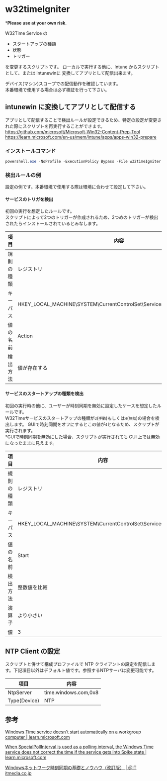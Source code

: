 # w32timeIgniter

***Please use at your own risk.**

W32Time Service の
- スタートアップの種類
- 状態
- トリガー

を変更するスクリプトです。
ローカルで実行する他に、Intune からスクリプトとして、または intunewinに 変換してアプリとして配信出来ます。

デバイス(マシン)スコープでの配信動作を確認しています。<br>
本番環境で使用する場合は必ず検証を行って下さい。

## intunewin に変換してアプリとして配信する

アプリとして配信することで検出ルールが設定できるため、特定の設定が変更された際にスクリプトを再実行することができます。
https://github.com/microsoft/Microsoft-Win32-Content-Prep-Tool<br>
https://learn.microsoft.com/en-us/mem/intune/apps/apps-win32-prepare

### インストールコマンド

```powershell
powershell.exe -NoProfile -ExecutionPolicy Bypass -File w32timeIgniter.ps1
```

### 検出ルールの例

設定の例です。本番環境で使用する際は環境に合わせて設定して下さい。

#### サービスのトリガを検出

初回の実行を想定したルールです。<br>
スクリプトによって2つのトリガーが作成されるため、2つめのトリガーが検出されたらインストールされているとみなします。

|項目|内容|
|-|-|
|規則の種類|レジストリ|
|キーパス|HKEY_LOCAL_MACHINE\SYSTEM\CurrentControlSet\Services\W32Time\TriggerInfo\1|
|値の名前|Action|
|検出方法|値が存在する|

#### サービスのスタートアップの種類を検出

初回の実行時の他に、ユーザーが時刻同期を無効に設定したケースを想定したルールです。<br>
W32Timeサービスのスタートアップの種類が`3`(`手動`)もしくは`4`(`無効`)の場合を検出します。
GUIで時刻同期をオフにするとこの値が`4`となるため、スクリプトが実行されます。<br>
*GUIで時刻同期を無効にした場合、スクリプトが実行されても GUI 上では無効になったままに見えます。

|項目|内容|
|-|-|
|規則の種類|レジストリ|
|キーパス|HKEY_LOCAL_MACHINE\SYSTEM\CurrentControlSet\Services\W32Time|
|値の名前|Start|
|検出方法|整数値を比較|
|演算子|より小さい|
|値|3|

## NTP Client の設定

スクリプトと併せて構成プロファイルで NTP クライアントの設定を配信します。下記項目以外はデフォルト値です。参照するNTPサーバは変更可能です。

|項目|内容|
|-|-|
| NtpServer| time.windows.com,0x8|
| Type(Device)|NTP|

## 参考

[Windows Time service doesn't start automatically on a workgroup computer | learn.microsoft.com ](https://learn.microsoft.com/en-us/troubleshoot/windows-client/active-directory/w32time-not-start-on-workgroup)

[When SpecialPollInterval is used as a polling interval, the Windows Time service does not correct the time if the service gets into Spike state | learn.microsoft.com ](https://learn.microsoft.com/en-us/troubleshoot/windows-server/active-directory/specialpollinterval-polling-interval-time-service-not-correct)

[Windowsネットワーク時刻同期の基礎とノウハウ（改訂版） | ＠IT itmedia.co.jp](https://atmarkit.itmedia.co.jp/ait/articles/1205/17/news135_2.html)
